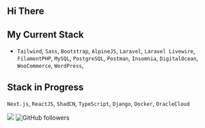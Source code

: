 ## **Hi There**

## My Current Stack
- `Tailwind`, `Sass`, `Bootstrap`, `AlpineJS`, `Laravel`, `Laravel Livewire`, `FilamentPHP`, `MySQL`, `PostgreSQL`, `Postman`, `Insomnia`, `DigitalOcean`, `WooCommerce`, `WordPress`,

## Stack in Progress
 `Next.js`, `ReactJS`, `ShadCN`, `TypeScript`, `Django`, `Docker`, `OracleCloud`

![](https://komarev.com/ghpvc/?username=JayDoesPHP&style=flat-square&color=22d4b5&label=Visits) 
![GitHub followers](https://img.shields.io/github/followers/jaydoesphp)

